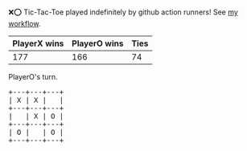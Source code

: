 :x::o: Tic-Tac-Toe played indefinitely by github action runners! See [my workflow](.github/workflows/play.yaml).

|PlayerX wins|PlayerO wins|Ties|
|-|-|-|
|177|166|74|

PlayerO's turn.

<pre>
+---+---+---+
| X | X |   |
+---+---+---+
|   | X | O |
+---+---+---+
| O |   | O |
+---+---+---+
</pre>